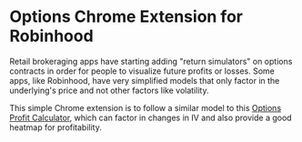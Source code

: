# Options Chrome Extension for Robinhood

Retail brokeraging apps have starting adding "return simulators" on options contracts in order for people to visualize future profits or losses.
Some apps, like Robinhood, have very simplified models that only factor in the underlying's price and not other factors like volatility.

This simple Chrome extension is to follow a similar model to this [Options Profit Calculator](https://www.optionsprofitcalculator.com/), which can factor in changes in IV and also provide a good heatmap for profitability.


